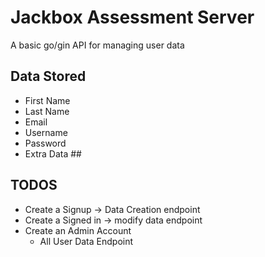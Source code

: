 # Jackbox Assessment Server

A basic go/gin API for managing user data

## Data Stored

* First Name
* Last Name
* Email
* Username
* Password
* Extra Data ##

## TODOS

* Create a Signup -> Data Creation endpoint
* Create a Signed in -> modify data endpoint
* Create an Admin Account
  * All User Data Endpoint